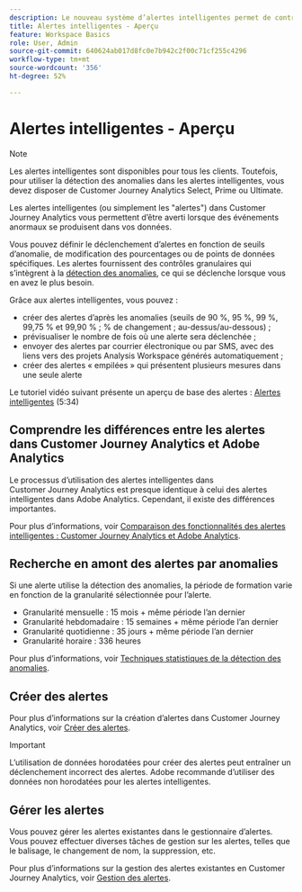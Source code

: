 ```yaml
---
description: Le nouveau système d’alertes intelligentes permet de contrôler plus précisément les alertes et intègre la détection des anomalies au système d’alerte.
title: Alertes intelligentes - Aperçu
feature: Workspace Basics
role: User, Admin
source-git-commit: 640624ab017d8fc0e7b942c2f00c71cf255c4296
workflow-type: tm+mt
source-wordcount: '356'
ht-degree: 52%

---
```


# Alertes intelligentes - Aperçu

>[!NOTE]
>
>Les alertes intelligentes sont disponibles pour tous les clients. Toutefois, pour utiliser la détection des anomalies dans les alertes intelligentes, vous devez disposer de Customer Journey Analytics Select, Prime ou Ultimate.

Les alertes intelligentes (ou simplement les &quot;alertes&quot;) dans Customer Journey Analytics vous permettent d’être averti lorsque des événements anormaux se produisent dans vos données.

Vous pouvez définir le déclenchement d’alertes en fonction de seuils d’anomalie, de modification des pourcentages ou de points de données spécifiques. Les alertes fournissent des contrôles granulaires qui s’intègrent à la [détection des anomalies](/help/analysis-workspace/c-anomaly-detection/anomaly-detection.md), ce qui se déclenche lorsque vous en avez le plus besoin.

Grâce aux alertes intelligentes, vous pouvez :

* créer des alertes d’après les anomalies (seuils de 90 %, 95 %, 99 %, 99,75 % et 99,90 % ; % de changement ; au-dessus/au-dessous) ;
* prévisualiser le nombre de fois où une alerte sera déclenchée ;
* envoyer des alertes par courrier électronique ou par SMS, avec des liens vers des projets Analysis Workspace générés automatiquement ;
* créer des alertes « empilées » qui présentent plusieurs mesures dans une seule alerte

Le tutoriel vidéo suivant présente un aperçu de base des alertes : [Alertes intelligentes](https://experienceleague.adobe.com/docs/analytics-learn/tutorials/data-science/intelligent-alerts.html?lang=fr) (5:34)

## Comprendre les différences entre les alertes dans Customer Journey Analytics et Adobe Analytics

Le processus d’utilisation des alertes intelligentes dans Customer Journey Analytics est presque identique à celui des alertes intelligentes dans Adobe Analytics. Cependant, il existe des différences importantes.

Pour plus d’informations, voir [Comparaison des fonctionnalités des alertes intelligentes : Customer Journey Analytics et Adobe Analytics](/help/components/c-intelligent-alerts/alerts-feature-comparison.md).

## Recherche en amont des alertes par anomalies

Si une alerte utilise la détection des anomalies, la période de formation varie en fonction de la granularité sélectionnée pour l’alerte.

* Granularité mensuelle : 15 mois + même période l’an dernier
* Granularité hebdomadaire : 15 semaines + même période l’an dernier
* Granularité quotidienne : 35 jours + même période l’an dernier
* Granularité horaire : 336 heures

Pour plus d’informations, voir [Techniques statistiques de la détection des anomalies](/help/analysis-workspace/c-anomaly-detection/statistics-anomaly-detection.md).

## Créer des alertes

Pour plus d’informations sur la création d’alertes dans Customer Journey Analytics, voir [Créer des alertes](/help/components/c-intelligent-alerts/alert-builder.md).

>[!IMPORTANT]
>
>L’utilisation de données horodatées pour créer des alertes peut entraîner un déclenchement incorrect des alertes. Adobe recommande d’utiliser des données non horodatées pour les alertes intelligentes.

## Gérer les alertes

Vous pouvez gérer les alertes existantes dans le gestionnaire d’alertes. Vous pouvez effectuer diverses tâches de gestion sur les alertes, telles que le balisage, le changement de nom, la suppression, etc.

Pour plus d’informations sur la gestion des alertes existantes en Customer Journey Analytics, voir [Gestion des alertes](/help/components/c-intelligent-alerts/alert-manager.md).

